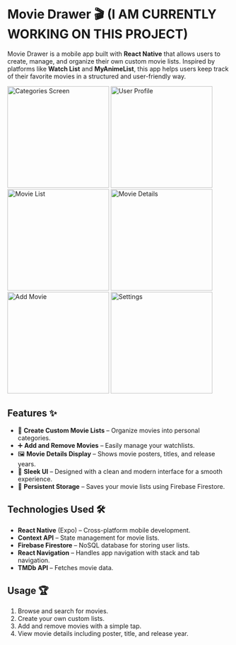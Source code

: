 # Movie Drawer 🎬 (I AM CURRENTLY WORKING ON THIS PROJECT)

Movie Drawer is a mobile app built with **React Native** that allows users to create, manage, and organize their own custom movie lists. Inspired by platforms like **Watch List** and **MyAnimeList**, this app helps users keep track of their favorite movies in a structured and user-friendly way.

<img src="https://github.com/user-attachments/assets/cf48d97b-acc9-4ec1-a634-4664bbe069e7" width="230" alt="Categories Screen" />
<img src="https://github.com/user-attachments/assets/284309c5-ecd8-4813-b564-491fcbd24ee7" width="230" alt="User Profile" />
<img src="https://github.com/user-attachments/assets/f0d8fb2d-6b67-4900-a094-9905cdbd9710" width="230" alt="Movie List" />
<img src="https://github.com/user-attachments/assets/c28faec9-3762-4fc2-bfe5-abe4c9589e80" width="230" alt="Movie Details" />
<img src="https://github.com/user-attachments/assets/ec6195f3-642b-447b-a611-4ecd6589f419" width="230" alt="Add Movie" />
<img src="https://github.com/user-attachments/assets/2d80b35c-b00f-4733-aff3-ba68cc9b9689" width="230" alt="Settings" />




## Features ✨

- 📌 **Create Custom Movie Lists** – Organize movies into personal categories.
- ➕ **Add and Remove Movies** – Easily manage your watchlists.
- 🖼 **Movie Details Display** – Shows movie posters, titles, and release years.
- 📱 **Sleek UI** – Designed with a clean and modern interface for a smooth experience.
- 🔄 **Persistent Storage** – Saves your movie lists using Firebase Firestore.

## Technologies Used 🛠

- **React Native** (Expo) – Cross-platform mobile development.
- **Context API** – State management for movie lists.
- **Firebase Firestore** – NoSQL database for storing user lists.
- **React Navigation** – Handles app navigation with stack and tab navigation.
- **TMDb API** – Fetches movie data.

## Usage 🏆

1. Browse and search for movies.
2. Create your own custom lists.
3. Add and remove movies with a simple tap.
4. View movie details including poster, title, and release year.


